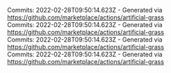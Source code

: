 Commits: 2022-02-28T09:50:14.623Z - Generated via https://github.com/marketplace/actions/artificial-grass
<br>
Commits: 2022-02-28T09:50:14.623Z - Generated via https://github.com/marketplace/actions/artificial-grass
<br>
Commits: 2022-02-28T09:50:14.623Z - Generated via https://github.com/marketplace/actions/artificial-grass
<br>
Commits: 2022-02-28T09:50:14.623Z - Generated via https://github.com/marketplace/actions/artificial-grass
<br>
